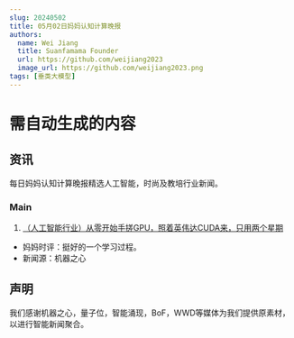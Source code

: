 ```yaml
---
slug: 20240502
title: 05月02日妈妈认知计算晚报
authors:
  name: Wei Jiang
  title: Suanfamama Founder
  url: https://github.com/weijiang2023
  image_url: https://github.com/weijiang2023.png
tags: [垂类大模型]
---
```


# 需自动生成的内容
## 资讯
每日妈妈认知计算晚报精选人工智能，时尚及教培行业新闻。

### Main

1. [（人工智能行业）从零开始手搓GPU，照着英伟达CUDA来，只用两个星期](https://mp.weixin.qq.com/s/gDWQGs4MyVWqsmONdEqvpQ)
* 妈妈时评：挺好的一个学习过程。
* 新闻源：机器之心

## 声明

我们感谢机器之心，量子位，智能涌现，BoF，WWD等媒体为我们提供原素材，以进行智能新闻聚合。